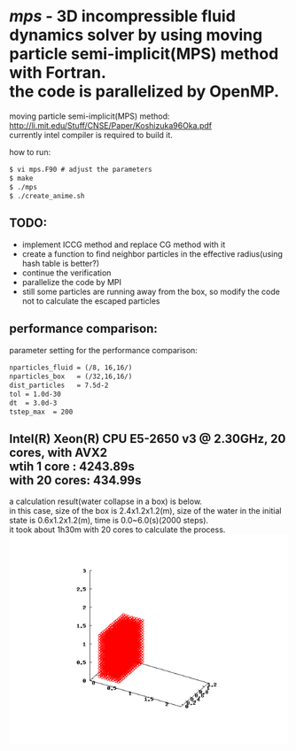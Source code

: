 *mps* - 3D incompressible fluid dynamics solver by using moving particle semi-implicit(MPS) method with Fortran.  
        the code is parallelized by OpenMP.
======
moving particle semi-implicit(MPS) method: http://li.mit.edu/Stuff/CNSE/Paper/Koshizuka96Oka.pdf  
currently intel compiler is required to build it.  
  
how to run:  
~~~~
$ vi mps.F90 # adjust the parameters  
$ make  
$ ./mps  
$ ./create_anime.sh  
~~~~
  
TODO:  
---
- implement ICCG method and replace CG method with it
- create a function to find neighbor particles in the effective radius(using hash table is better?)
- continue the verification
- parallelize the code by MPI
- still some particles are running away from the box, so modify the code not to calculate the escaped particles

performance comparison:
---
parameter setting for the performance comparison:  
~~~~
nparticles_fluid = (/8, 16,16/)  
nparticles_box   = (/32,16,16/)  
dist_particles   = 7.5d-2  
tol = 1.0d-30  
dt  = 3.0d-3  
tstep_max  = 200  
~~~~
Intel(R) Xeon(R) CPU E5-2650 v3 @ 2.30GHz, 20 cores, with AVX2  
wtih 1 core  : 4243.89s  
with 20 cores:  434.99s  
---
a calculation result(water collapse in a box) is below.  
in this case, size of the box is 2.4x1.2x1.2(m), size of the water in the initial state is 0.6x1.2x1.2(m), time is 0.0~6.0(s)(2000 steps).  
it took about 1h30m with 20 cores to calculate the process.  
![Alt text](./water_collapse.gif?raw=true "water collapse")
